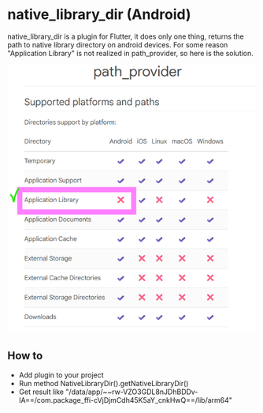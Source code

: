 # native_library_dir (Android)

native_library_dir is a plugin for Flutter, it does only one thing, returns the path to native library directory on android devices. For some reason "Application Library" is not realized in path_provider, so here is the solution.

![now you can!](https://github.com/xizerlix/native_library_dir/blob/master/img/now%20u%20can.png)

## How to

- Add plugin to your project
- Run method NativeLibraryDir().getNativeLibraryDir()
- Get result like "/data/app/~~rw-VZO3GDL8nJDhBDDv-lA==/com.package_ffi-cVjDjmCdh45K5aY_cnkHwQ==/lib/arm64"

